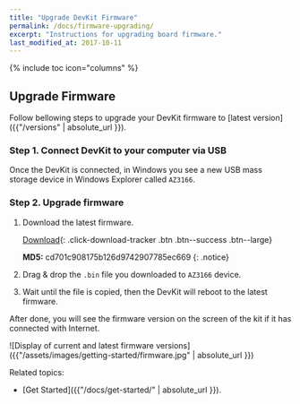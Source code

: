 ```yaml
---
title: "Upgrade DevKit Firmware"
permalink: /docs/firmware-upgrading/
excerpt: "Instructions for upgrading board firmware."
last_modified_at: 2017-10-11
---
```


{% include toc icon="columns" %}

## Upgrade Firmware

Follow bellowing steps to upgrade your DevKit firmware to [latest version]({{"/versions" | absolute_url }}).

### Step 1. Connect DevKit to your computer via USB

Once the DevKit is connected, in Windows you see a new USB mass storage device in Windows Explorer called `AZ3166`. 

### Step 2. Upgrade firmware

1. Download the latest firmware.
 
	[<i class='fa fa-download'></i> Download](https://aka.ms/devkit/prod/firmware/latest){: .click-download-tracker .btn .btn--success .btn--large}

   **MD5:** cd701c908175b126d9742907785ec669
   {: .notice}

  
2. Drag & drop the `.bin` file you downloaded to `AZ3166` device.

3. Wait until the file is copied, then the DevKit will reboot to the latest firmware.

After done, you will see the firmware version on the screen of the kit if it has connected with Internet.

![Display of current and latest firmware versions]({{"/assets/images/getting-started/firmware.jpg" | absolute_url }})


Related topics:

- [Get Started]({{"/docs/get-started/" | absolute_url }}).

